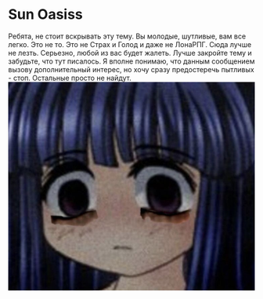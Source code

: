 # Sun Oasiss
Ребята, не стоит вскрывать эту тему. Вы молодые, шутливые, вам все легко. Это не то. Это не Страх и Голод и даже не ЛонаРПГ. Сюда лучше не лезть. Серьезно, любой из вас будет жалеть. Лучше закройте тему и забудьте, что тут писалось. Я вполне понимаю, что данным сообщением вызову дополнительный интерес, но хочу сразу предостеречь пытливых - стоп. Остальные просто не найдут.
![Image alt](https://github.com/BanderlogCumberbatch/sunoasiss/raw/main/goida.jpg)

